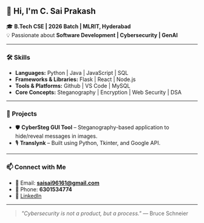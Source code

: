 
## 👋 Hi, I'm C. Sai Prakash  

🎓 **B.Tech CSE | 2026 Batch | MLRIT, Hyderabad**  
💡 Passionate about **Software Development | Cybersecurity | GenAI**  

---

### 🛠 Skills  
- **Languages:** Python | Java | JavaScript | SQL  
- **Frameworks & Libraries:** Flask | React | Node.js  
- **Tools & Platforms:** Github | VS Code | MySQL  
- **Core Concepts:** Steganography | Encryption | Web Security | DSA  

---

### 🚀 Projects  
- 🛡 **CyberSteg GUI Tool** – Steganography-based application to hide/reveal messages in images.  
- 🎙 **Translynk** – Built using Python, Tkinter, and Google API.  

---

### 📫 Connect with Me  
- 📧 Email: **saisai96161@gmail.com**  
- 📱 Phone: **6301534774**  
- 🔗 [LinkedIn](https://www.linkedin.com/in/chigullapally-sai-prakash-99b511277/)  

---

> _"Cybersecurity is not a product, but a process."_ — Bruce Schneier  

<!--
**Saiprakassh/Saiprakassh** is a ✨ _special_ ✨ repository because its `README.md` (this file) appears on your GitHub profile.

Here are some ideas to get you started:

- 🔭 I’m currently working on ...
- 🌱 I’m currently learning ...
- 👯 I’m looking to collaborate on ...
- 🤔 I’m looking for help with ...
- 💬 Ask me about ...
- 📫 How to reach me: ...
- 😄 Pronouns: ...
- ⚡ Fun fact: ...
-->
